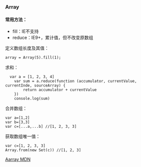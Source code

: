 ### Array

#### 常用方法：
* fill：IE不支持
* reduce：IE9+，累计值，但不改变原数组

定义数组长度及其值：
```
array = Array(5).fill(1);
```

求和：
```
  var a = [1, 2, 3, 4]
    var sum = a.reduce(function (accumulator, currentValue, currentInde, sourceArray) {
        return accumulator + currentValue
    })
    console.log(sum)
```

合并数组：
```
var a=[1,2]
var b=[3,3]
var c=[...a,...b] //[1, 2, 3, 3]
```


获取数组唯一值：
```
var c=[1, 2, 3, 3]
Array.from(new Set(c)) //[1, 2, 3]
```
[Aarray MDN](https://developer.mozilla.org/zh-CN/docs/Web/JavaScript/Reference/Global_Objects/Array)

